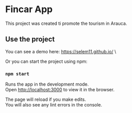 # Fincar App

This project was created ti promote the tourism in Arauca.

## Use the project

You can see a demo here: https://selem11.github.io/ \

Or you can start the project using npm:

### `npm start`
Runs the app in the development mode.\
Open [http://localhost:3000](http://localhost:3000) to view it in the browser.

The page will reload if you make edits.\
You will also see any lint errors in the console.
